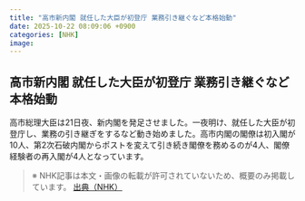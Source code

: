 ```yaml
---
title: "高市新内閣 就任した大臣が初登庁 業務引き継ぐなど本格始動"
date: 2025-10-22 08:09:06 +0900
categories: [NHK]
image: 
---
```

## 高市新内閣 就任した大臣が初登庁 業務引き継ぐなど本格始動

高市総理大臣は21日夜、新内閣を発足させました。一夜明け、就任した大臣が初登庁し、業務の引き継ぎをするなど動き始めました。高市内閣の閣僚は初入閣が10人、第2次石破内閣からポストを変えて引き続き閣僚を務めるのが4人、閣僚経験者の再入閣が4人となっています。

> ※ NHK記事は本文・画像の転載が許可されていないため、概要のみ掲載しています。
[出典（NHK）](http://www3.nhk.or.jp/news/html/20251022/k10014955521000.html)
